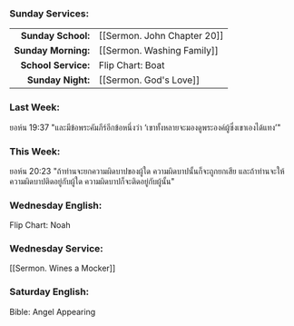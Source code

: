 ### Sunday Services:

|                     |                             |
| ------------------: | :-------------------------- |
|  **Sunday School:** | [[Sermon. John Chapter 20]] |
| **Sunday Morning:** | [[Sermon. Washing Family]]  |
| **School Service:** | Flip Chart: Boat            |
|   **Sunday Night:** | [[Sermon. God's Love]]      |

### Last Week:

ยอห์น 19:37 "และมีข้อพระคัมภีร์อีกข้อหนึ่งว่า ‘เขาทั้งหลายจะมองดูพระองค์ผู้ซึ่งเขาเองได้แทง’"

### This Week:

ยอห์น 20:23 "ถ้าท่านจะยกความผิดบาปของผู้ใด ความผิดบาปนั้นก็จะถูกยกเสีย และถ้าท่านจะให้ความผิดบาปติดอยู่กับผู้ใด ความผิดบาปก็จะติดอยู่กับผู้นั้น"

### Wednesday English:

Flip Chart: Noah

### Wednesday Service:

[[Sermon. Wines a Mocker]]

### Saturday English:

Bible: Angel Appearing
